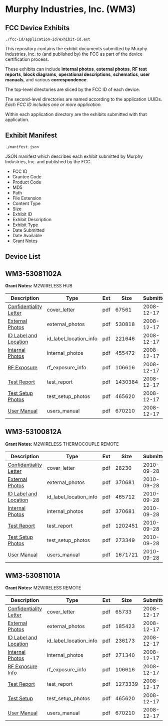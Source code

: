 # Murphy Industries, Inc. (WM3)
## FCC Device Exhibits

```
./fcc-id/application-id/exhibit-id.ext
```

This repository contains the exhibit documents submitted by Murphy Industries, Inc. to (and published by) the FCC as part of the device certification process.

These exhibits can include **internal photos**, **external photos**, **RF test reports**, **block diagrams**, **operational descriptions**, **schematics**, **user manuals**, and various **correspondence**.

The top-level directories are sliced by the FCC ID of each device.

The second-level directories are named according to the application UUIDs. *Each FCC ID includes one or more application.*

Within each application directory are the exhibits submitted with that application. 

## Exhibit Manifest

```
./manifest.json
```

JSON manifest which describes each exhibit submitted by Murphy Industries, Inc. and published by the FCC.

- FCC ID
- Grantee Code
- Product Code
- MD5
- Path
- File Extension
- Content Type
- Size
- Exhibit ID
- Exhibit Description
- Exhibit Type
- Date Submitted
- Date Available
- Grant Notes

## Device List
## WM3-53081102A
**Grant Notes:** M2WIRELESS HUB

| Description | Type | Ext | Size | Submitted | Available |
| ----------- | ---- | --- | ---- | --------- | --------- |
| [Confidentiality Letter](WM3-53081102A/1776bc4913f8356404f5a7baf94bccd7/1045018.pdf) | cover_letter | pdf | 67561 | 2008-12-17 | 2008-12-17 |
| [External Photos](WM3-53081102A/1776bc4913f8356404f5a7baf94bccd7/1045010.pdf) | external_photos | pdf | 530818 | 2008-12-17 | 2008-12-17 |
| [ID Label and Location](WM3-53081102A/1776bc4913f8356404f5a7baf94bccd7/1045011.pdf) | id_label_location_info | pdf | 221646 | 2008-12-17 | 2008-12-17 |
| [Internal Photos](WM3-53081102A/1776bc4913f8356404f5a7baf94bccd7/1045012.pdf) | internal_photos | pdf | 455472 | 2008-12-17 | 2008-12-17 |
| [RF Exposure](WM3-53081102A/1776bc4913f8356404f5a7baf94bccd7/1045007.pdf) | rf_exposure_info | pdf | 106616 | 2008-12-17 | 2008-12-17 |
| [Test Report](WM3-53081102A/1776bc4913f8356404f5a7baf94bccd7/1045015.pdf) | test_report | pdf | 1430384 | 2008-12-17 | 2008-12-17 |
| [Test Setup Photos](WM3-53081102A/1776bc4913f8356404f5a7baf94bccd7/1045004.pdf) | test_setup_photos | pdf | 465620 | 2008-12-17 | 2008-12-17 |
| [User Manual](WM3-53081102A/1776bc4913f8356404f5a7baf94bccd7/1045005.pdf) | users_manual | pdf | 670210 | 2008-12-17 | 2008-12-17 |
## WM3-53100812A
**Grant Notes:** M2WIRELESS THERMOCOUPLE REMOTE

| Description | Type | Ext | Size | Submitted | Available |
| ----------- | ---- | --- | ---- | --------- | --------- |
| [Confidentiality Letter](WM3-53100812A/668da7aae069da1098709632898a9700/1349867.pdf) | cover_letter | pdf | 28230 | 2010-09-28 | 2010-09-28 |
| [External Photos](WM3-53100812A/668da7aae069da1098709632898a9700/1349859.pdf) | external_photos | pdf | 370681 | 2010-09-28 | 2010-09-28 |
| [ID Label and Location](WM3-53100812A/668da7aae069da1098709632898a9700/1349860.pdf) | id_label_location_info | pdf | 465712 | 2010-09-28 | 2010-09-28 |
| [Internal Photos](WM3-53100812A/668da7aae069da1098709632898a9700/1349859.pdf) | internal_photos | pdf | 370681 | 2010-09-28 | 2010-09-28 |
| [Test Report](WM3-53100812A/668da7aae069da1098709632898a9700/1349864.pdf) | test_report | pdf | 1202451 | 2010-09-28 | 2010-09-28 |
| [Test Setup Photos](WM3-53100812A/668da7aae069da1098709632898a9700/1349865.pdf) | test_setup_photos | pdf | 273349 | 2010-09-28 | 2010-09-28 |
| [User Manual](WM3-53100812A/668da7aae069da1098709632898a9700/1349866.pdf) | users_manual | pdf | 1671721 | 2010-09-28 | 2010-09-28 |
## WM3-53081101A
**Grant Notes:** M2WIRELESS REMOTE

| Description | Type | Ext | Size | Submitted | Available |
| ----------- | ---- | --- | ---- | --------- | --------- |
| [Confidentiality Letter](WM3-53081101A/5c313265c39ee1deb6b9b7b2e96b23f4/1045006.pdf) | cover_letter | pdf | 65733 | 2008-12-17 | 2008-12-17 |
| [External Photos](WM3-53081101A/5c313265c39ee1deb6b9b7b2e96b23f4/1044998.pdf) | external_photos | pdf | 185423 | 2008-12-17 | 2008-12-17 |
| [ID Label and Location](WM3-53081101A/5c313265c39ee1deb6b9b7b2e96b23f4/1044999.pdf) | id_label_location_info | pdf | 236173 | 2008-12-17 | 2008-12-17 |
| [Internal Photos](WM3-53081101A/5c313265c39ee1deb6b9b7b2e96b23f4/1045000.pdf) | internal_photos | pdf | 271340 | 2008-12-17 | 2008-12-17 |
| [RF Exposure Info](WM3-53081101A/5c313265c39ee1deb6b9b7b2e96b23f4/1045007.pdf) | rf_exposure_info | pdf | 106616 | 2008-12-17 | 2008-12-17 |
| [Test Report](WM3-53081101A/5c313265c39ee1deb6b9b7b2e96b23f4/1045003.pdf) | test_report | pdf | 1273339 | 2008-12-17 | 2008-12-17 |
| [Test Setup](WM3-53081101A/5c313265c39ee1deb6b9b7b2e96b23f4/1045004.pdf) | test_setup_photos | pdf | 465620 | 2008-12-17 | 2008-12-17 |
| [User Manual](WM3-53081101A/5c313265c39ee1deb6b9b7b2e96b23f4/1045005.pdf) | users_manual | pdf | 670210 | 2008-12-17 | 2008-12-17 |
